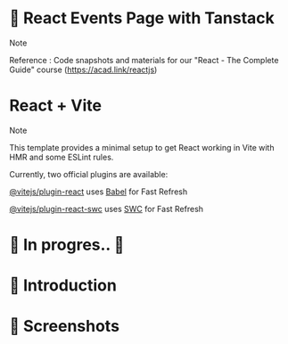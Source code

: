 # 💯 React Events Page with Tanstack

> [!NOTE]
> Reference : Code snapshots and materials for our "React - The Complete Guide" course (https://acad.link/reactjs)

# React + Vite

> [!NOTE]
> This template provides a minimal setup to get React working in Vite with HMR and some ESLint rules.
>
> Currently, two official plugins are available:
>
> [@vitejs/plugin-react](https://github.com/vitejs/vite-plugin-react/blob/main/packages/plugin-react/README.md) uses [Babel](https://babeljs.io/) for Fast Refresh
>
> [@vitejs/plugin-react-swc](https://github.com/vitejs/vite-plugin-react-swc) uses [SWC](https://swc.rs/) for Fast Refresh

# 🚧 In progres.. 🚧

# 📖 Introduction

<!--

1. Handling HTTP request
1. Implementing async/await (fetch..then()) to get response
2. Using The-Star-Wars API for GET data
3. Using Firebase for POST data

- Implement a simple React page for
1. Learning Class based components
2. Using `componentDidUpdate()`, `componentDidMount()`, `componentDidCatch()`, `React.Component`
3. Control errors which only supported by Class based components
-->

# 👀 Screenshots

<!--![image](https://github.com/kdh4646/class-based-components/assets/71913953/59ffe86c-e5ab-4135-9626-741a48bf9b3c) -->
